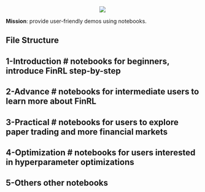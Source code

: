 <div align="center">
<img align="center" src=https://github.com/AI4Finance-Foundation/FinRL/blob/master/figs/FinRL_Tutorials.png>
</div>

**Mission**: provide user-friendly demos using notebooks. 

## File Structure

## **1-Introduction**		# notebooks for beginners, introduce FinRL step-by-step
## **2-Advance**  	# notebooks for intermediate users to learn more about FinRL
## **3-Practical**  	# notebooks for users to explore paper trading and more financial markets
## **4-Optimization** # notebooks for users interested in hyperparameter optimizations 
## **5-Others** other notebooks

